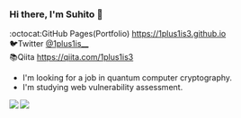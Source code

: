 <!--
**1plus1is3/1plus1is3** is a ✨ _special_ ✨ repository because its `README.md` (this file) appears on your GitHub profile.

Here are some ideas to get you started:

- 🔭 I’m currently working on ...
- 🌱 I’m currently learning ...
- 👯 I’m looking to collaborate on ...
- 🤔 I’m looking for help with ...
- 💬 Ask me about ...
- 📫 How to reach me: ...
- 😄 Pronouns: ...
- ⚡ Fun fact: ...
-->

### Hi there, I'm Suhito 👋

:octocat:GitHub Pages(Portfolio)
<a href="https://1plus1is3.github.io/">https://1plus1is3.github.io</a>
<br>
:bird:Twitter
<a href="https://twitter.com/1plus1is__">@1plus1is__</a>
<br>
:books:Qiita
<a href="https://qiita.com/1plus1is3">https://qiita.com/1plus1is3</a>
<br>

+ I'm looking for a job in quantum computer cryptography.
+ I'm studying web vulnerability assessment.

<a href="https://github.com/anuraghazra/github-readme-stats">
  <img align="left" src="https://github-readme-stats.vercel.app/api?username=1plus1is3" />
</a>
<a href="https://github.com/anuraghazra/github-readme-stats">
  <img align="left" src="https://github-readme-stats.vercel.app/api/top-langs/?username=1plus1is3" />
</a>
